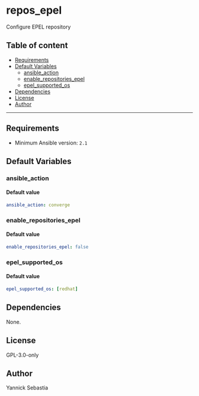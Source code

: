 # repos_epel

Configure EPEL repository

## Table of content

- [Requirements](#requirements)
- [Default Variables](#default-variables)
  - [ansible_action](#ansible_action)
  - [enable_repositories_epel](#enable_repositories_epel)
  - [epel_supported_os](#epel_supported_os)
- [Dependencies](#dependencies)
- [License](#license)
- [Author](#author)

---

## Requirements

- Minimum Ansible version: `2.1`

## Default Variables

### ansible_action

#### Default value

```YAML
ansible_action: converge
```

### enable_repositories_epel

#### Default value

```YAML
enable_repositories_epel: false
```

### epel_supported_os

#### Default value

```YAML
epel_supported_os: [redhat]
```



## Dependencies

None.

## License

GPL-3.0-only

## Author

Yannick Sebastia
